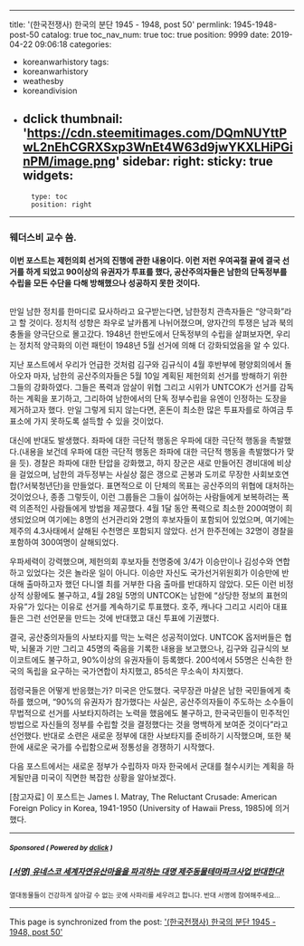 
---
title: '(한국전쟁사) 한국의 분단 1945 - 1948, post 50'
permlink: 1945-1948-post-50
catalog: true
toc_nav_num: true
toc: true
position: 9999
date: 2019-04-22 09:06:18
categories:
- koreanwarhistory
tags:
- koreanwarhistory
- weathesby
- koreandivision
- dclick
thumbnail: 'https://cdn.steemitimages.com/DQmNUYttPwL2nEhCGRXSxp3WnEt4W63d9jwYKXLHiPGinPM/image.png'
sidebar:
    right:
        sticky: true
widgets:
    -
        type: toc
        position: right
---


### 웨더스비 교수 씀.

#### 이번 포스트는 제헌의회 선거의 진행에 관한 내용이다. 이런 저런 우여곡절 끝에 결국 선거를 하게 되었고 90이상의 유권자가 투표를 했다, 공산주의자들은 남한의 단독정부를 수립을 모든 수단을 다해 방해했으나 성공하지 못한 것이다.

##


만일 남한 정치를 한마디로 묘사하라고 요구받는다면, 남한정치 관측자들은 “양극화”라고 할 것이다. 정치적 성향은 좌우로 날카롭게 나뉘어졌으며, 양자간의 투쟁은 남과 북의 충돌을 양극단으로 몰고갔다. 1948년 한반도에서 단독정부의 수립을 살펴보자면, 우리는 정치적 양극화의 이런 패턴이 1948년 5월 선거에 의해 더 강화되었음을 알 수 있다. 


지난 포스트에서 우리가 언급한 것처럼 김구와 김규식이 4월 후반부에 평양회의에서 돌아오자 마자, 남한의 공산주의자들은 5월 10일 계획된 제헌의회 선거를 방해하기 위한 그들의 강화하였다. 그들은 폭력과 암살이 위협 그리고 시위가 UNTCOK가 선거를 감독하는 계획을 포기하고, 그리하여 남한에서의 단독 정부수립을 유엔이 인정하는 도장을 제거하고자 했다. 만일 그렇게 되지 않는다면, 혼돈이 최소한 많은 투표자를로 하여금 투표소에 가지 못하도록 설득할 수 있을 것이었다. 


대신에 반대도 발생했다. 좌파에 대한 극단적 행동은 우파에 대한 극단적 행동을 촉발했다.(내용을 보건데 우파에 대한 극단적 행동은 좌파에 대한 극단적 행동을 촉발했다가 맞을 듯). 경찰은 좌파에 대한 탄압을 강화했고, 하지 장군은 새로 만들어진 경비대에 비상을 걸었으며, 남한의 과두정부는 사실상 젊은 갱으로 곤봉과 도끼로 무장한 사회보호연합(?서북청년단)을 만들었다. 표면적으로 이 단체의 목표는 공산주의의 위협에 대처하는 것이었으나, 종종 그렇듯이, 이런 그룹들은 그들이 싫어하는 사람들에게 보복하려는 폭력 의존적인 사람들에게 방법을 제공했다. 4월 1달 동안 폭력으로 최소한 200여명이 희생되었으며 여기에는 8명의 선거관리와 2명의 후보자들이 포함되어 있었으며, 여기에는 제주의 4.3사태에서 살해된 수천명은 포함되지 않았다. 선거 한주전에는 32명이 경찰을 포함하여 300여명이 살해되었다. 


우파세력이 강력했으며, 제헌의회 후보자들 천명중에 3/4가 이승만이나 김성수와 연합하고 있었다는 것은 놀라운 일이 아니다. 이승만 자신도 국가선거위원회가 이승만에 반대해 출마하고자 했던 다니엘 최를 거부한 다음 출마를 반대하지 않았다. 모든 이런 비정상적 상황에도 불구하고, 4월 28일 5명의  UNTCOK는 남한에 “상당한 정보의 표현의 자유”가 있다는 이유로 선거를 계속하기로 투표했다. 호주, 캐나다 그리고 시리아 대표들은 그런 선언문을 만드는 것에 반대했고 대신 투표에 기권했다. 


결국, 공산중의자들의 사보타지를 막는 노력은 성공적이었다. UNTCOK 옵저버들은 협박, 뇌물과 기만 그리고 45명의 죽음을 기록한 내용을 보고했으나, 김구와 김규식의 보이코트에도 불구하고, 90%이상의 유권자들이 등록했다. 200석에서 55명은 신속한 한국의 독립을 요구하는 국가연합이 차지했고, 85석은 무소속이 차지했다. 


점령국들은 어떻게 반응했는가? 미국은 안도했다. 국무장관 마샬은 남한 국민들에게 축하를 했으며, “90%의 유권자가 참가했다는 사실은, 공산주의자들이 주도하는 소수들이 무법적으로 선거를 사보타지하려는 노력을 했음에도 불구하고, 한국국민들이 민주적인 방법으로 자신들의 정부를 수립할 것을 결정했다는 것을 명백하게 보여준 것이다”라고 선언했다. 반대로 소련은 새로운 정부에 대한 사보타지를 준비하기 시작했으며, 또한 북한에 새로운 국가를 수립함으로써 정통성을 경쟁하기 시작했다. 

다음 포스트에서는 새로운 정부가 수립하자 마자 한국에서 군대를 철수시키는 계획을 하게될만큼 미국이 직면한 복잡한 상황을 알아보겠다. 

[참고자료] 
이 포스트는 James I. Matray, The Reluctant Crusade: American Foreign Policy in Korea, 1941-1950 (University of Hawaii Press, 1985)에 의거했다. 









	


---

#####  <sub> **Sponsored ( Powered by [dclick](https://www.dclick.io) )** </sub>
##### [[서명] 유네스코 세계자연유산마을을 파괴하는 대명 제주동물테마파크사업 반대한다!](https://api.dclick.io/v1/c?x=eyJhbGciOiJIUzI1NiIsInR5cCI6IkpXVCJ9.eyJjIjoid2lzZG9tYW5kanVzdGljZSIsInMiOiIxOTQ1LTE5NDgtcG9zdC01MCIsImEiOlsidC0xODA5Il0sInVybCI6Imh0dHBzOi8vZG9jcy5nb29nbGUuY29tL2Zvcm1zL2QvZS8xRkFJcFFMU2NwMDMyUHdORWlOWnFiR0d0SlI4eFRxZTc5Wk4tbUk4eHBabDg2SGlYXzZzU2RuZy92aWV3Zm9ybSIsImlhdCI6MTU1NjAxMDQ5OSwiZXhwIjoxODcxMzcwNDk5fQ.Z9NCB9HUA6uqM5u3O-hkjPe5Hl2i1_CxRx0NuIiEcSE)
<sup>열대동물들이 건강하게 살아갈 수 없는 곳에 사파리를 세우려고 합니다. 반대 서명에 참여해주세요...</sup>


- - -

This page is synchronized from the post: ['(한국전쟁사) 한국의 분단 1945 - 1948, post 50'](https://steemit.com/@wisdomandjustice/1945-1948-post-50)
